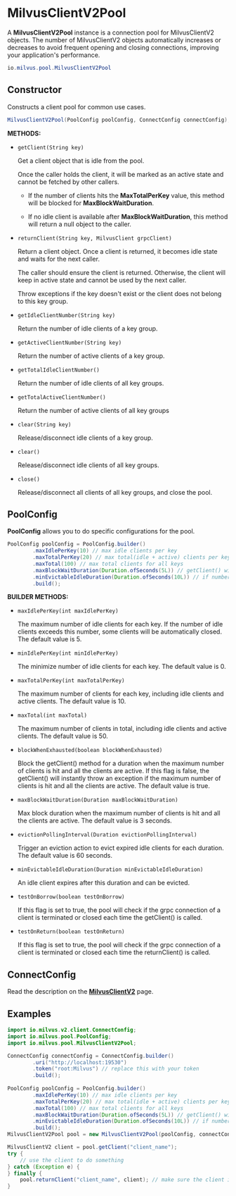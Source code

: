 # MilvusClientV2Pool

A **MilvusClientV2Pool** instance is a connection pool for MilvusClientV2 objects. The number of MilvusClientV2 objects automatically increases or decreases to avoid frequent opening and closing connections, improving your application's performance.

```java
io.milvus.pool.MilvusClientV2Pool
```

## Constructor

Constructs a client pool for common use cases.

```java
MilvusClientV2Pool(PoolConfig poolConfig, ConnectConfig connectConfig);
```

**METHODS:**

- `getClient(String key)`

    Get a client object that is idle from the pool.

    Once the caller holds the client, it will be marked as an active state and cannot be fetched by other callers.

    - If the number of clients hits the **MaxTotalPerKey** value, this method will be blocked for **MaxBlockWaitDuration**.

    - If no idle client is available after **MaxBlockWaitDuration**, this method will return a null object to the caller.

- `returnClient(String key, MilvusClient grpcClient)`

    Return a client object. Once a client is returned, it becomes idle state and waits for the next caller.

    The caller should ensure the client is returned. Otherwise, the client will keep in active state and cannot be used by the next caller.

    Throw exceptions if the key doesn't exist or the client does not belong to this key group.

- `getIdleClientNumber(String key)`

    Return the number of idle clients of a key group.

- `getActiveClientNumber(String key)`

    Return the number of active clients of a key group.

- `getTotalIdleClientNumber()`

    Return the number of idle clients of all key groups.

- `getTotalActiveClientNumber()`

    Return the number of active clients of all key groups

- `clear(String key)`

    Release/disconnect idle clients of a key group.

- `clear()`

    Release/disconnect idle clients of all key groups.

- `close()`

    Release/disconnect all clients of all key groups, and close the pool.

## PoolConfig

**PoolConfig** allows you to do specific configurations for the pool.

```java
PoolConfig poolConfig = PoolConfig.builder()
        .maxIdlePerKey(10) // max idle clients per key
        .maxTotalPerKey(20) // max total(idle + active) clients per key
        .maxTotal(100) // max total clients for all keys
        .maxBlockWaitDuration(Duration.ofSeconds(5L)) // getClient() will wait 5 seconds if no idle client available
        .minEvictableIdleDuration(Duration.ofSeconds(10L)) // if number of idle clients is larger than maxIdlePerKey, redundant idle clients will be evicted after 10 seconds
        .build();
```

**BUILDER METHODS:**

- `maxIdlePerKey(int maxIdlePerKey)`

    The maximum number of idle clients for each key. If the number of idle clients exceeds this number, some clients will be automatically closed. The default value is 5.

- `minIdlePerKey(int minIdlePerKey)`

    The minimize number of idle clients for each key. The default value is 0.

- `maxTotalPerKey(int maxTotalPerKey)`

    The maximum number of clients for each key, including idle clients and active clients. The default value is 10.

- `maxTotal(int maxTotal)`

    The maximum number of clients in total, including idle clients and active clients. The default value is 50.

- `blockWhenExhausted(boolean blockWhenExhausted)`

    Block the getClient() method for a duration when the maximum number of clients is hit and all the clients are active. If this flag is false, the getClient() will instantly throw an exception if  the maximum number of clients is hit and all the clients are active. The default value is true.

- `maxBlockWaitDuration(Duration maxBlockWaitDuration)`

    Max block duration when the maximum number of clients is hit and all the clients are active. The default value is 3 seconds.

- `evictionPollingInterval(Duration evictionPollingInterval)`

    Trigger an eviction action to evict expired idle clients for each duration. The default value is 60 seconds.

- `minEvictableIdleDuration(Duration minEvictableIdleDuration)`

    An idle client expires after this duration and can be evicted.

- `testOnBorrow(boolean testOnBorrow)`

    If this flag is set to true, the pool will check if the grpc connection of a client is terminated or closed each time the getClient() is called.

- `testOnReturn(boolean testOnReturn)`

    If this flag is set to true, the pool will check if the grpc connection of a client is terminated or closed each time the returnClient() is called.

## ConnectConfig

Read the description on the **[MilvusClientV2](MilvusClientV2.md)** page.

## Examples

```java
import io.milvus.v2.client.ConnectConfig;
import io.milvus.pool.PoolConfig;
import io.milvus.pool.MilvusClientV2Pool;

ConnectConfig connectConfig = ConnectConfig.builder()
        .uri("http://localhost:19530")
        .token("root:Milvus") // replace this with your token
        .build();
        
PoolConfig poolConfig = PoolConfig.builder()
        .maxIdlePerKey(10) // max idle clients per key
        .maxTotalPerKey(20) // max total(idle + active) clients per key
        .maxTotal(100) // max total clients for all keys
        .maxBlockWaitDuration(Duration.ofSeconds(5L)) // getClient() will wait 5 seconds if no idle client available
        .minEvictableIdleDuration(Duration.ofSeconds(10L)) // if number of idle clients is larger than maxIdlePerKey, redundant idle clients will be evicted after 10 seconds
        .build();
MilvusClientV2Pool pool = new MilvusClientV2Pool(poolConfig, connectConfig);

MilvusClientV2 client = pool.getClient("client_name");
try {
    // use the client to do something
} catch (Exception e) {
} finally {
    pool.returnClient("client_name", client); // make sure the client is returned after use
}
```

